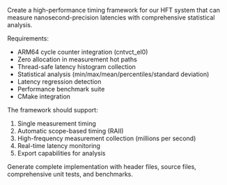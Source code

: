 Create a high-performance timing framework for our HFT system that can measure nanosecond-precision latencies with comprehensive statistical analysis. 

Requirements:
- ARM64 cycle counter integration (cntvct_el0)
- Zero allocation in measurement hot paths
- Thread-safe latency histogram collection
- Statistical analysis (min/max/mean/percentiles/standard deviation)
- Latency regression detection
- Performance benchmark suite
- CMake integration

The framework should support:
1. Single measurement timing
2. Automatic scope-based timing (RAII)
3. High-frequency measurement collection (millions per second)
4. Real-time latency monitoring
5. Export capabilities for analysis

Generate complete implementation with header files, source files, comprehensive unit tests, and benchmarks.
